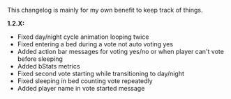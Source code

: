This changelog is mainly for my own benefit to keep track of things.

**1.2.X:**
- Fixed day/night cycle animation looping twice
- Fixed entering a bed during a vote not auto voting yes
- Added action bar messages for voting yes/no or when player can't vote before sleeping
- Added bStats metrics
- Fixed second vote starting while transitioning to day/night
- Fixed sleeping in bed counting vote repeatedly
- Added player name in vote started message
